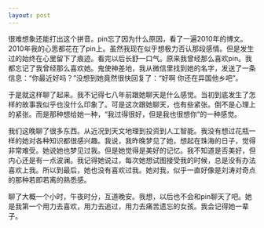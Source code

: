 ```yaml
---
layout: post
---
```


很难想象还能打出这个拼音。pin忘了因为什么原因，看了一遍2010年的博文。2010年我的心思都花在了pin上。虽然我现在似乎想极力否认那段感情。但是发生过的始终在心里留下了痕迹。看完以后长舒一口气。原来我曾经那么喜欢pin。我都忘记了我曾经那么喜欢她。鬼使神差地，我从微信里找到她的名字，发送了一条信息：“你最近好吗？”没想到她竟然很快回复了：“好啊 你还在异国他乡吧”。

于是就这样聊了起来。我不记得七八年前跟她聊天是什么感觉。当初到底发生了怎样的故事我似乎也没什么印象了。可是这次跟她聊天，也有些紧张。倒不是心理上的紧张。而是那种想给她一种，“我过得很好，但是我也很想你”的一种感觉。

我们这晚聊了很多东西。从近况到天文地理到投资到人工智能。我没有想过花瓶一样的她对各种知识都很感兴趣。我说，我昨晚梦见了她，想起在珠海的日子，觉得非常难受。她说她也梦见过我。但是她觉得是美好的记忆。我不知道是否美好，但内心还是有一点波澜。我记得她说过，每次她想试图接受我的时候，总是没有办法喜欢上我。所以到最后，她也没有喜欢过我。她对我，似乎一直好像是刘涛对奇点的那种若即若离的熟悉感。

聊了大概一个小时，午夜时分，互道晚安。我想，以后也不会和pin聊天了吧。她是我第一个用力去喜欢，用力去追过，用力去痛苦遗忘的女孩。我会记得她一辈子。